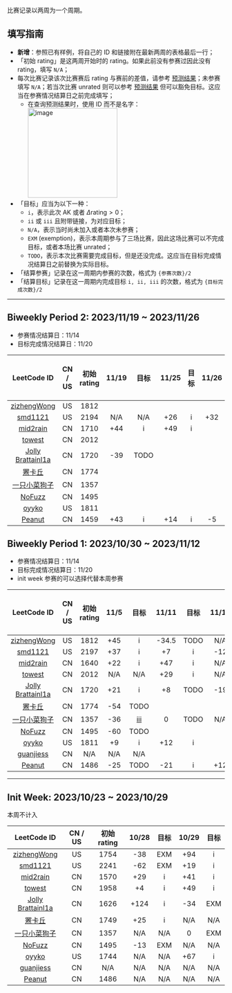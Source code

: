 比赛记录以两周为一个周期。

## 填写指南

- **新增**：参照已有样例，将自己的 ID 和链接附在最新两周的表格最后一行；
- 「初始 rating」是这两周开始时的 rating。如果此前没有参赛过因此没有 rating，填写 `N/A`；
- 每次比赛记录该次比赛赛后 rating 与赛前的差值，请参考 [预测结果](https://lccn.lbao.site/)；未参赛填写 `N/A`；若当次比赛 unrated 则可以参考 [预测结果](https://lccn.lbao.site/) 但可以豁免目标。这应当在参赛情况结算日之前完成填写；
    - 在查询预测结果时，使用 ID 而不是名字：<img width="207" alt="image" src="https://github.com/SaltyfishShop/leetcode_subshop/assets/30610597/28d5752d-4481-4c4d-bce0-727f695b7e1e">
- 「目标」应当为以下一种：
    - `i`，表示此次 AK 或者 $\Delta\text{rating} > 0$；
    - `ii` 或 `iii` 且附带链接，为对应目标；
    - `N/A`，表示当时尚未加入或者本次未参赛；
    - `EXM` (exemption)，表示本周期参与了三场比赛，因此这场比赛可以不完成目标，或者本场比赛 unrated；
    - `TODO`，表示本次比赛需要完成目标，但是还没完成。这应当在目标完成情况结算日之前替换为实际目标。
- 「结算参赛」记录在这一周期内参赛的次数，格式为 `{参赛次数}/2`
- 「结算目标」记录在这一周期内完成目标 `i, ii, iii` 的次数，格式为 `{目标完成次数}/2`

---

## Biweekly Period 2: 2023/11/19 ~ 2023/11/26

- 参赛情况结算日：11/14
- 目标完成情况结算日：11/20

| LeetCode ID | CN / US | 初始 rating | 11/19 | 目标 | 11/25 | 目标 | 11/26 | 目标 | 结算参赛 | 结算目标 |
| :---------: | :-----: | :--------: | :---: | :--: | :---: | :--: | :--: | :--: | :---: | :----: |
|[zizhengWong](https://leetcode.com/ZJU_Rookie/) | US | 1812 
|[smd1121](https://leetcode.com/smd1121/) | US | 2194 | N/A | N/A | +26 | i | +32 | i | 2/2 | 2/2 | 
|[mid2rain](https://leetcode.cn/u/fengmian123/) | CN | 1710 | +44 | i | +49 | i |
|[towest](https://leetcode.cn/u/vinci-/) | CN | 2012 
|[Jolly Brattainl1a](https://leetcode.cn/u/angels-coder-edit/) | CN | 1720 | -39 | TODO |
|[罴卡丘](https://leetcode.cn/u/beakachu/) | CN | 1774 
|[一只小菜狗子](https://leetcode.cn/u/yi-zhi-xiao-cai-gou-zi-zhu/)| CN | 1357 
|[NoFuzz](https://leetcode.cn/u/nyflame/)| CN | 1495 
|[oyyko](https://leetcode.com/Oyyko/)| US | 1811 
|[Peanut](https://leetcode.cn/u/intelligent-volharduvg/)| CN | 1459 | +43 | i | +14 | i | -5 | EXM | 3/2 | 2/2 |

## Biweekly Period 1: 2023/10/30 ~ 2023/11/12

- 参赛情况结算日：11/14
- 目标完成情况结算日：11/20 
- init week 参赛的可以选择代替本周参赛

| LeetCode ID | CN / US | 初始 rating | 11/5 | 目标 | 11/11 | 目标 | 11/12 | 目标 | 结算参赛 | 结算目标 |
| :---------: | :-----: | :--------: | :---: | :--: | :---: | :--: | :--: | :--: | :---: | :----: |
|[zizhengWong](https://leetcode.com/ZJU_Rookie/) | US | 1812 | +45 | i | -34.5 | TODO | N/A | EXM | 4/2 | 2/2 |
|[smd1121](https://leetcode.com/smd1121/) | US | 2197 | +37 | i | +7 | i | -12 | EXM | 5/2 | 3/2 |
|[mid2rain](https://leetcode.cn/u/fengmian123/) | CN | 1640 | +22 | i | +47 | i | N/A | N/A | 4/2 | 4/2 |
|[towest](https://leetcode.cn/u/vinci-/) | CN | 2012 | N/A | N/A | +29 | i | N/A | N/A | 3/2 | 3/2 |
|[Jolly Brattainl1a](https://leetcode.cn/u/angels-coder-edit/) | CN | 1720 | +21 | i | +8 | TODO | -19 | TODO | 5/2 | 3/2 |
|[罴卡丘](https://leetcode.cn/u/beakachu/) | CN | 1774 | -54 | TODO | | | | | 2/2 | **1/2** |
|[一只小菜狗子](https://leetcode.cn/u/yi-zhi-xiao-cai-gou-zi-zhu/)| CN | 1357 | -36 | [iii](https://blog.csdn.net/m0_74021576/article/details/134519147?spm=1001.2014.3001.5501) | 0 | TODO | N/A | N/A | 3/2 | **1/2** |
|[NoFuzz](https://leetcode.cn/u/nyflame/)| CN | 1495 | -60 | TODO | | | | | 2/2 | **0/2** |
|[oyyko](https://leetcode.com/Oyyko/)| US | 1811 | +9 | i | +12 | i | | | 3/2 | 3/2 |
|[guanjiess](https://leetcode.cn/u/guanjiess/)| CN | N/A | N/A | N/A | | | | | **0/2** | **0/2** |
|[Peanut](https://leetcode.cn/u/intelligent-volharduvg/)| CN | 1486 | -25 | TODO | -21 | i | +12 | i | 3/2 | **1/2** |

---

## Init Week: 2023/10/23 ~ 2023/10/29

本周不计入

| LeetCode ID | CN / US | 初始 rating | 10/28 | 目标 | 10/29 | 目标 |
| :---------: | :-----: | :--------: | :---: | :--: | :---: | :--: |
|[zizhengWong](https://leetcode.com/ZJU_Rookie/) | US | 1754 | -38 | EXM | +94 | i| 
|[smd1121](https://leetcode.com/smd1121/) | US | 2241 | -62 | EXM | +19 | i | +37 | i |
|[mid2rain](https://leetcode.cn/u/fengmian123/) | CN | 1570 | +29 | i | +41 | i |
|[towest](https://leetcode.cn/u/vinci-/) | CN | 1958 | +4 | i | +49 | i |
|[Jolly Brattainl1a](https://leetcode.cn/u/angels-coder-edit/) | CN | 1626 | +124 | i | -34 | EXM |
|[罴卡丘](https://leetcode.cn/u/beakachu/) | CN | 1749 | +25 | i | N/A | N/A |
|[一只小菜狗子](https://leetcode.cn/u/yi-zhi-xiao-cai-gou-zi-zhu/)| CN | 1357 | N/A | N/A | 0 | EXM |
|[NoFuzz](https://leetcode.cn/u/nyflame/)| CN | 1495 | -13 | EXM | N/A | N/A |
|[oyyko](https://leetcode.com/Oyyko/)| US | 1744 | N/A | N/A | +67 | i | +12 | i|
|[guanjiess](https://leetcode.cn/u/guanjiess/)| CN | N/A | N/A | N/A | N/A | N/A |
|[Peanut](https://leetcode.cn/u/intelligent-volharduvg/)| CN | 1486 | N/A | N/A | N/A | N/A |